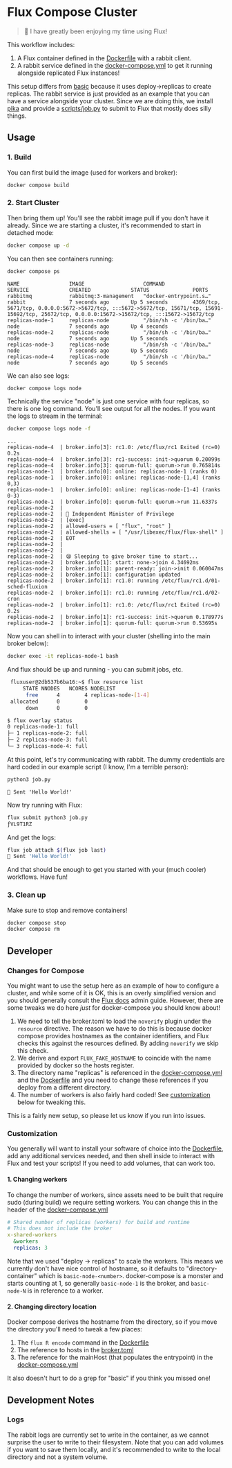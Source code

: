 # Flux Compose Cluster

> 🐧️ I have greatly been enjoying my time using Flux!

This workflow includes:

1. A Flux container defined in the [Dockerfile](Dockerfile) with a rabbit client.
2. A rabbit service defined in the [docker-compose.yml](docker-compose.yml) to get it running alongside replicated Flux instances!

This setup differs from [basic](../basic) because it uses deploy->replicas to create replicas.
The rabbit service is just provided as an example that you can have a service alongside your
cluster. Since we are doing this, we install [pika](https://www.rabbitmq.com/tutorials/tutorial-one-python.html)
and provide a [scripts/job.py](scripts/job.py) to submit to Flux that mostly does silly things.
 
## Usage

### 1. Build

You can first build the image (used for workers and broker):

```bash
docker compose build
```

### 2. Start Cluster

Then bring them up! You'll see the rabbit image pull if you don't have it already. 
Since we are starting a cluster, it's recommended to start in detached mode:

```bash
docker compose up -d
```

You can then see containers running:

```bash
docker compose ps
```
```console
NAME                IMAGE                   COMMAND                  SERVICE             CREATED             STATUS              PORTS
rabbitmq            rabbitmq:3-management   "docker-entrypoint.s…"   rabbit              7 seconds ago       Up 5 seconds        4369/tcp, 5671/tcp, 0.0.0.0:5672->5672/tcp, :::5672->5672/tcp, 15671/tcp, 15691-15692/tcp, 25672/tcp, 0.0.0.0:15672->15672/tcp, :::15672->15672/tcp
replicas-node-1     replicas-node           "/bin/sh -c '/bin/ba…"   node                7 seconds ago       Up 4 seconds        
replicas-node-2     replicas-node           "/bin/sh -c '/bin/ba…"   node                7 seconds ago       Up 5 seconds        
replicas-node-3     replicas-node           "/bin/sh -c '/bin/ba…"   node                7 seconds ago       Up 5 seconds        
replicas-node-4     replicas-node           "/bin/sh -c '/bin/ba…"   node                7 seconds ago       Up 5 seconds   
```

We can also see logs:

```bash
docker compose logs node
```

Technically the service "node" is just one service with four replicas, so there is one log command. You'll see output for all the nodes.
If you want the logs to stream in the terminal:

```bash
docker compose logs node -f
```
```console
...
replicas-node-4  | broker.info[3]: rc1.0: /etc/flux/rc1 Exited (rc=0) 0.2s
replicas-node-4  | broker.info[3]: rc1-success: init->quorum 0.20099s
replicas-node-4  | broker.info[3]: quorum-full: quorum->run 0.765814s
replicas-node-1  | broker.info[0]: online: replicas-node-1 (ranks 0)
replicas-node-1  | broker.info[0]: online: replicas-node-[1,4] (ranks 0,3)
replicas-node-1  | broker.info[0]: online: replicas-node-[1-4] (ranks 0-3)
replicas-node-1  | broker.info[0]: quorum-full: quorum->run 11.6337s
replicas-node-2  | 
replicas-node-2  | 🦊 Independent Minister of Privilege
replicas-node-2  | [exec]
replicas-node-2  | allowed-users = [ "flux", "root" ]
replicas-node-2  | allowed-shells = [ "/usr/libexec/flux/flux-shell" ]	
replicas-node-2  | EOT
replicas-node-2  | 
replicas-node-2  | 
replicas-node-2  | 😪 Sleeping to give broker time to start...
replicas-node-2  | broker.info[1]: start: none->join 4.34692ms
replicas-node-2  | broker.info[1]: parent-ready: join->init 0.060047ms
replicas-node-2  | broker.info[1]: configuration updated
replicas-node-2  | broker.info[1]: rc1.0: running /etc/flux/rc1.d/01-sched-fluxion
replicas-node-2  | broker.info[1]: rc1.0: running /etc/flux/rc1.d/02-cron
replicas-node-2  | broker.info[1]: rc1.0: /etc/flux/rc1 Exited (rc=0) 0.2s
replicas-node-2  | broker.info[1]: rc1-success: init->quorum 0.178977s
replicas-node-2  | broker.info[1]: quorum-full: quorum->run 0.53695s
```

Now you can shell in to interact with your cluster (shelling into the main broker below):

```bash
docker exec -it replicas-node-1 bash
```

And flux should be up and running - you can submit jobs, etc.

```bash
 fluxuser@2db537b6ba16:~$ flux resource list
     STATE NNODES   NCORES NODELIST
      free      4        4 replicas-node-[1-4]
 allocated      0        0 
      down      0        0 

$ flux overlay status
0 replicas-node-1: full
├─ 1 replicas-node-2: full
├─ 2 replicas-node-3: full
└─ 3 replicas-node-4: full
```

At this point, let's try communicating with rabbit. The dummy credentials
are hard coded in our example script (I know, I'm a terrible person):

```bash
python3 job.py
```
```console
👋️ Sent 'Hello World!'
```

Now try running with Flux:

```bash
flux submit python3 job.py 
ƒVL9T1RZ
```

And get the logs:

```bash
flux job attach $(flux job last)
👋️ Sent 'Hello World!'
```

And that should be enough to get you started with your (much cooler) workflows.
Have fun!

### 3. Clean up

Make sure to stop and remove containers!

```bash
docker compose stop
docker compose rm
```

## Developer

### Changes for Compose

You might want to use the setup here as an example of how to configure a cluster,
and while some of it is OK, this is an overly simplified version and you should
generally consult the [Flux docs](https://flux-framework.readthedocs.io/en/latest/adminguide.html)
admin guide. However, there are some tweaks we do here _just_ for docker-compose you should know about!

1. We need to tell the broker.toml to load the `noverify` plugin under the `resource` directive.  The reason we have to do this is because docker compose provides hostnames as the container identifiers, and Flux checks this against the resources defined. By adding `noverify` we skip this check.
2. We derive and export `FLUX_FAKE_HOSTNAME` to coincide with the name provided by docker so the hosts register.
3. The directory name "replicas" is referenced in the [docker-compose.yml](docker-compose.yml) and the [Dockerfile](Dockerfile) and you need to change these references if you deploy from a different directory.
4. The number of workers is also fairly hard coded! See [customization](#customization) below for tweaking this.

This is a fairly new setup, so please let us know if you run into issues.

### Customization

You generally will want to install your software of choice into the [Dockerfile](Dockerfile),
add any additional services needed, and then shell inside to interact with Flux and test your scripts!
If you need to add volumes, that can work too.

#### 1. Changing workers

To change the number of workers, since assets need to be built that require sudo (during build)
we require setting workers. You can change this in the header of the [docker-compose.yml](docker-compose.yml)

```yaml
# Shared number of replicas (workers) for build and runtime
# This does not include the broker
x-shared-workers
  &workers
  replicas: 3
```

Note that we used "deploy -> replicas" to scale the workers. This means we currently don't have nice
control of hostname, so it defaults to "directory-container" which is `basic-node-<number>`.
docker-compose is a monster and starts counting at 1, so generally `basic-node-1` is the broker,
and `basic-node-N` is in reference to a worker.

#### 2. Changing directory location

Docker compose derives the hostname from the directory, so if you move the directory you'll need to tweak
a few places:

1. The `flux R encode` command in the [Dockerfile](Dockerfile)
2. The reference to hosts in the [broker.toml](flux/broker.toml)
3. The reference for the mainHost (that populates the entrypoint) in the [docker-compose.yml](docker-compose.yml)

It also doesn't hurt to do a grep for "basic" if you think you missed one!

## Development Notes

### Logs 

The rabbit logs are currently set to write in the container, as we cannot surprise the user to write to their filesystem. Note that
you can add volumes if you want to save them locally, and it's recommended to write to the local directory and not a system volume.
